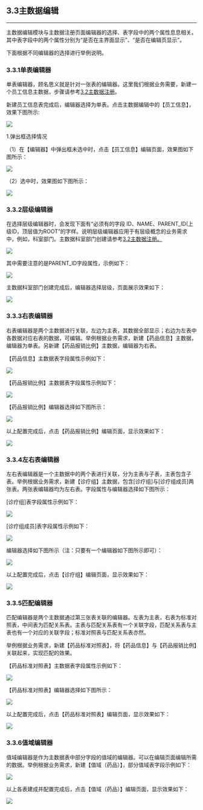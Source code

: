## 3.3主数据编辑

---

主数据编辑模块与主数据注册页面编辑器的选择、表字段中的两个属性息息相关。其中表字段中的两个属性分别为“是否在主界面显示”、“是否在编辑页显示”。

下面根据不同编辑器的选择进行举例说明。

### 3.3.1单表编辑器

单表编辑器，顾名思义就是针对一张表的编辑器。这里我们根据业务需要，新建一个员工信息主数据，步骤请参考[3.2主数据注册](/3shi-yong-shuo-ming/32zhu-shu-ju-zhu-ce.md)。

新建员工信息表完成后，编辑器选择为单表。点击主数据编辑中的【员工信息】，效果下图所示:

![](/assets/20171204115029.png)

1.弹出框选择情况

（1）在【编辑器】中弹出框未选中时，点击【员工信息】编辑页面，效果图如下图所示：

![](/assets/20171204171810.png)

（2）选中时，效果图如下图所示：

![](/assets/20171204143835.png)

### 3.3.2层级编辑器

在选择层级编辑器时，会发现下面有“必须有的字段 ID、NAME、PARENT\_ID\(上级ID，顶层值为ROOT”的字样。说明层级编辑器应用于有层级概念的业务需求中，例如，科室部门。主数据科室部门创建请参考[3.2主数据注册。](/3shi-yong-shuo-ming/32zhu-shu-ju-zhu-ce.md)

![](/assets/20171204175941.png)

其中需要注意的是PARENT\_ID字段属性，示例如下：

![](/assets/20171204180339.png)

主数据科室部门创建完成后，编辑器选择层级，页面展示效果如下：

![](/assets/20171205165930.png)

### 3.3.3右表编辑器

右表编辑器是两个主数据进行关联，左边为主表，其数据全部显示；右边为左表中各数据对应右表的数据，可编辑。举例根据业务需求，新建【药品信息】主数据，编辑器为单表。另新建【药品报销比例】主数据，编辑器为右表。

【药品信息】主数据表字段属性示例如下：

![](/assets/20171204173247.png)

【药品报销比例】主数据表字段属性示例如下：

![](/assets/20171204173129.png)

【药品报销比例】编辑器选择如下图所示：

![](/assets/20171204173612.png)

以上配置完成后，点击【药品报销比例】编辑页面，显示效果如下：

![](/assets/20171205172442.png)

### 3.3.4左右表编辑器

左右表编辑器是一个主数据中的两个表进行关联，分为主表与子表，主表包含子表。举例根据业务需求，新建【诊疗组】主数据，包含\[诊疗组\]与\[诊疗组成员\]两张表。两张表编辑器均为左右表。字段属性与编辑器选择如下图所示：

\[诊疗组\]表字段属性示例如下：

![](/assets/20171204174613.png)

\[诊疗组成员\]表字段属性示例如下：

![](/assets/20171204174655.png)

编辑器选择如下图所示（注：只要有一个编辑器如下图所示即可）：

![](/assets/20171204175403.png)

以上配置完成后，点击【诊疗组】编辑页面，显示效果如下：

![](/assets/20171205171904.png)

### 3.3.5匹配编辑器

匹配编辑器是两个主数据通过第三张表关联的编辑器。左表为主表，右表为标准对照表，中间表为匹配关系表。主表与匹配关系表有一个关联字段，匹配关系表与主表也有一个对应的关联字段；标准对照表与匹配关系表亦然。

举例根据业务需求，新建【药品标准对照表】，将【药品信息】与【药品报销比例】关联起来，实现匹配的效果。

【药品标准对照表】主数据表字段属性示例如下：

![](/assets/20171205161222.png)

【药品标准对照表】编辑器选择如下图所示：

![](/assets/20171205162033.png)

以上配置完成后，点击【药品标准对照表】编辑页面，显示效果如下：

![](/assets/20171205171731.png)

### 3.3.6值域编辑器

值域编辑器是作为主数据表中部分字段的值域的编辑器。可以在编辑页面编辑所需的数据。举例根据业务需求，新建【值域（药品）】，部分值域表字段示例如下：

![](/assets/20171205172047.png)

以上各表建成并配置完成后，点击【值域（药品）】编辑页面，显示效果如下：

![](/assets/20171205171413.png)

